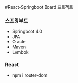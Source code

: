 #React-Springboot Board 프로젝트

### 스프링부트
- Springboot 4.0
- JPA
- Oracle
- Maven
- Lombok

### React
- npm i router-dom